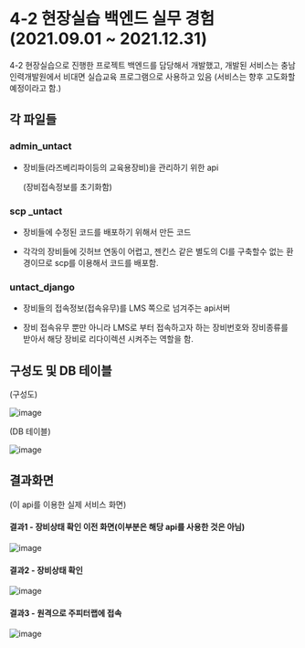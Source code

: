 # 4-2 현장실습 백엔드 실무 경험 (2021.09.01 ~ 2021.12.31)

4-2 현장실습으로 진행한 프로젝트
백엔드를 담당해서 개발했고, 개발된 서비스는 충남인력개발원에서 비대면 실습교육 프로그램으로 사용하고 있음
(서비스는 향후 고도화할 예정이라고 함.)

## 각 파일들

### admin_untact

- 장비들(라즈베리파이등의 교육용장비)을 관리하기 위한 api

  (장비접속정보를 초기화함)

### scp \_untact

- 장비들에 수정된 코드를 배포하기 위해서 만든 코드

- 각각의 장비들에 깃허브 연동이 어렵고, 젠킨스 같은 별도의 CI를 구축할수 없는 환경이므로 scp를 이용해서 코드를 배포함.

### untact_django

- 장비들의 접속정보(접속유무)를 LMS 쪽으로 넘겨주는 api서버

- 장비 접속유무 뿐만 아니라 LMS로 부터 접속하고자 하는 장비번호와 장비종류를 받아서 해당 장비로 리다이렉션 시켜주는 역할을 함.


## 구성도 및  DB 테이블

(구성도)

![image](https://user-images.githubusercontent.com/56991244/164122445-32e78581-aa3b-4a83-b1c7-aa69d2270e4e.png)

(DB 테이블)

![image](https://user-images.githubusercontent.com/56991244/164122475-590b47b3-4da7-4d3c-b9c2-625f00943c2e.png)

## 결과화면

(이 api를 이용한 실제 서비스 화면)

#### 결과1 - 장비상태 확인 이전 화면(이부분은 해당 api를 사용한 것은 아님)

![image](https://user-images.githubusercontent.com/56991244/164122526-f4872454-69d4-4370-903f-d8c6cb0bf87d.png)

#### 결과2 - 장비상태 확인

![image](https://user-images.githubusercontent.com/56991244/164122611-37318e0d-6bd3-4b2a-a962-ba654f236e8d.png)

#### 결과3 - 원격으로 주피터랩에 접속

![image](https://user-images.githubusercontent.com/56991244/164122675-3aaed17b-de8d-479b-acec-81c4ef0c2056.png)



